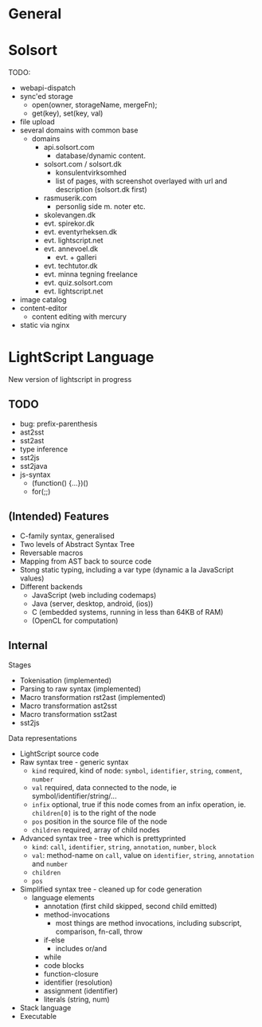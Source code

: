 # General

# Solsort
TODO:
- webapi-dispatch
- sync'ed storage
    - open(owner, storageName, mergeFn);
    - get(key), set(key, val)
- file upload
- several domains with common base
    - domains
        - api.solsort.com
            - database/dynamic content.
        - solsort.com / solsort.dk
            - konsulentvirksomhed
            - list of pages, with screenshot overlayed with url and description (solsort.dk first)
        - rasmuserik.com
            - personlig side m. noter etc.
        - skolevangen.dk
        - evt. spirekor.dk
        - evt. eventyrheksen.dk
        - evt. lightscript.net
        - evt. annevoel.dk
            - evt. + galleri
        - evt. techtutor.dk
        - evt. minna tegning freelance
        - evt. quiz.solsort.com
        - evt. lightscript.net
- image catalog
- content-editor
    - content editing with mercury
- static via nginx

# LightScript Language
New version of lightscript in progress

## TODO
- bug: prefix-parenthesis
- ast2sst
- sst2ast
- type inference
- sst2js
- sst2java
- js-syntax
    - (function() {...})()
    - for(;;)

## (Intended) Features

- C-family syntax, generalised
- Two levels of Abstract Syntax Tree
- Reversable macros
- Mapping from AST back to source code
- Stong static typing, including a var type (dynamic a la JavaScript values)
- Different backends
    - JavaScript (web including codemaps)
    - Java (server, desktop, android, (ios))
    - C (embedded systems, running in less than 64KB of RAM)
    - (OpenCL for computation)

## Internal

Stages
- Tokenisation (implemented)
- Parsing to raw syntax (implemented)
- Macro transformation rst2ast (implemented)
- Macro transformation ast2sst
- Macro transformation sst2ast
- sst2js

Data representations
- LightScript source code
- Raw syntax tree - generic syntax 
    - `kind` required, kind of node: `symbol`, `identifier`, `string`, `comment`, `number`
    - `val` required, data connected to the node, ie symbol/identifier/string/...
    - `infix` optional, true if this node comes from an infix operation, ie. `children[0]` is to the right of the node
    - `pos` position in the source file of the node
    - `children` required, array of child nodes
- Advanced syntax tree - tree which is prettyprinted
    - `kind`: `call`, `identifier`, `string`, `annotation`, `number`, `block`
    - `val`: method-name on `call`, value on `identifier`, `string`, `annotation` and `number`
    - `children`
    - `pos`
- Simplified syntax tree - cleaned up for code generation
    - language elements
        - annotation (first child skipped, second child emitted)
        - method-invocations
            - most things are method invocations, including subscript, comparison, fn-call, throw
        - if-else
            - includes or/and
        - while
        - code blocks
        - function-closure
        - identifier (resolution)
        - assignment (identifier)
        - literals (string, num)
- Stack language
- Executable

